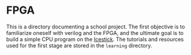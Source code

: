 # FPGA

This is a directory documenting a school project. The first objective is to familiarize oneself with verilog and the FPGA, and the ultimate goal is to build a simple CPU program on the [Icestick](https://www.latticesemi.com/icestick).
The tutorials and resources used for the first stage are stored in the `learning` directory.
